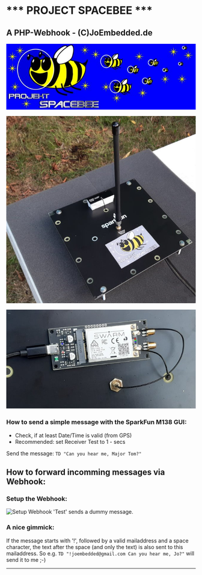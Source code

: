 # *** PROJECT SPACEBEE ***
## A PHP-Webhook - (C)JoEmbedded.de

![ProjectSpacebee Logo](./img/spacebee.jpg)


![Sparkfun M138](./img/m138_kit.jpg)

![M138 Back](./img/modem_m138.jpg)


### How to send a simple message with the SparkFun M138 GUI:

* Check, if at least Date/Time is valid (from GPS)
* Recommended: set Receiver Test to 1 -  secs

Send the message: 
```TD "Can you hear me, Major Tom?"```

## How to forward incomming messages via Webhook:

### Setup the Webhook:
![Setup Webhook](./img/setup_a.png)
'Test' sends a dummy message. 

### A nice gimmick:

If the message starts with '!', followed by a valid mailaddress and a space character, the text after the space (and only the text) is also sent to this mailaddress.
So e.g. ```TD "!joembedded@gmail.com Can you hear me, Jo?"``` will send it to me ;-)

***





